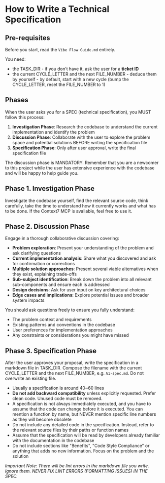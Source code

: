 # How to Write a Technical Specification

## Pre-requisites

Before you start, read the `Vibe Flow Guide.md` entirely.

You need:

- the TASK_DIR - if you don't have it, ask the user for a **ticket ID**
- the current CYCLE_LETTER and the next FILE_NUMBER - deduce them by yourself - by default, start with a new cycle (bump the CYCLE_LETTER, reset the FILE_NUMBER to 1)

## Phases

When the user asks you for a SPEC (technical specification), you MUST follow this process:

1. **Investigation Phase**: Research the codebase to understand the current implementation and identify the problem
2. **Discussion Phase**: Collaborate with the user to explore the problem space and potential solutions BEFORE writing the specification file
3. **Specification Phase**: Only after user approval, write the final specification file

The discussion phase is MANDATORY. Remember that you are a newcomer to this project while the user has extensive experience with the codebase and will be happy to help guide you.

## Phase 1. Investigation Phase

Investigate the codebase yourself, find the relevant source code, think carefully, take the time to understand how it currently works and what has to be done. If the Context7 MCP is available, feel free to use it.

## Phase 2. Discussion Phase

Engage in a thorough collaborative discussion covering:

- **Problem exploration**: Present your understanding of the problem and ask clarifying questions
- **Current implementation analysis**: Share what you discovered and ask for confirmation or corrections
- **Multiple solution approaches**: Present several viable alternatives when they exist, explaining trade-offs
- **Sub-subject identification**: Break down the problem into all relevant sub-components and ensure each is addressed
- **Design decisions**: Ask for user input on key architectural choices
- **Edge cases and implications**: Explore potential issues and broader system impacts

You should ask questions freely to ensure you fully understand:

- The problem context and requirements
- Existing patterns and conventions in the codebase
- User preferences for implementation approaches
- Any constraints or considerations you might have missed

## Phase 3. Specification Phase

After the user approves your proposal, write the specification in a markdown file in TASK_DIR. Compose the filename with the current CYCLE_LETTER and the next FILE_NUMBER, e.g. `A1-spec.md`. Do not overwrite an existing file.

- Usually a specification is around 40~60 lines
- **Do not add backward compatibility** unless explicitly requested. Prefer clean code. Unused code must be removed.
- A specification is not always immediately executed, and you have to assume that the code can change before it is executed. You can mention a function by name, but NEVER mention specific line numbers as they will become obsolete
- Do not include any detailed code in the specification. Instead, refer to the relevant source files by their paths or function names
- Assume that the specification will be read by developers already familiar with the documentation in the codebase
- Do not include sections like "Benefits", "Code Style Compliance" or anything that adds no new information. Focus on the problem and the solution

_Important Note: There will be lint errors in the markdown file you write. Ignore them. NEVER FIX LINT ERRORS (FORMATTING ISSUES) IN THE SPEC._
